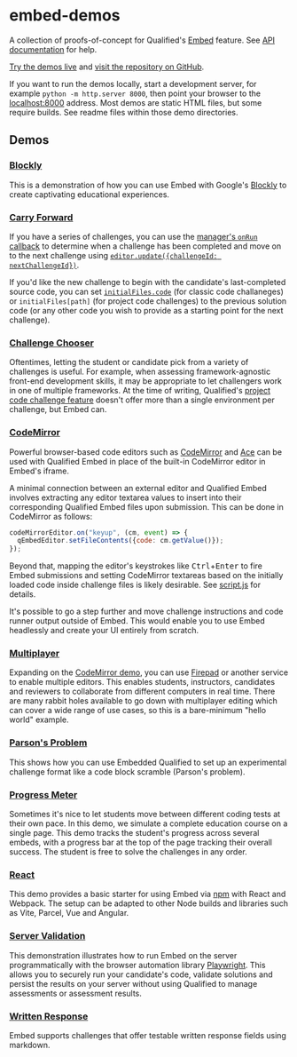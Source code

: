 # embed-demos
A collection of proofs-of-concept for Qualified's [Embed](https://www.qualified.io/embedded) feature. See [API documentation](https://andela-technology.github.io/qualified-embed/docs) for help.

[Try the demos live](https://qualified.github.io/embed-demos) and [visit the repository on GitHub](https://www.github.com/qualified/embed-demos).

If you want to run the demos locally, start a development server, for example `python -m http.server 8000`, then point your browser to the [localhost:8000](http://localhost:8000) address. Most demos are static HTML files, but some require builds. See readme files within those demo directories.

## Demos

### [Blockly](blockly)
This is a demonstration of how you can use Embed with Google's <a href="https://developers.google.com/blockly">Blockly</a> to create captivating educational experiences.

### [Carry Forward](carry-forward)
If you have a series of challenges, you can use the [manager's `onRun` callback](https://andela-technology.github.io/qualified-embed/docs/QualifiedEmbedManager.html) to determine when a challenge has been completed and move on to the next challenge using [`editor.update({challengeId: nextChallengeId})`](https://andela-technology.github.io/qualified-embed/docs/QualifiedEmbeddedChallenge.html#update).

If you'd like the new challenge to begin with the candidate's last-completed source code, you can set [`initialFiles.code`](https://andela-technology.github.io/qualified-embed/docs/ChallengeOptions.html#initialFiles__anchor) (for classic code challaneges) or `initialFiles[path]` (for project code challenges) to the previous solution code (or any other code you wish to provide as a starting point for the next challenge).

### [Challenge Chooser](challenge-chooser)
Oftentimes, letting the student or candidate pick from a variety of challenges is useful. For example, when assessing framework-agnostic front-end development skills, it may be appropriate to let challengers work in one of multiple frameworks. At the time of writing, Qualified's [project code challenge feature](https://www.qualified.io/kb/hire/challenges/multi-file-code) doesn't offer more than a single environment per challenge, but Embed can.

### [CodeMirror](codemirror)
Powerful browser-based code editors such as [CodeMirror](https://codemirror.net) and [Ace](https://ace.c9.io) can be used with Qualified Embed in place of the built-in CodeMirror editor in Embed's iframe.

A minimal connection between an external editor and Qualified Embed involves extracting any editor textarea values to insert into their corresponding Qualified Embed files upon submission. This can be done in CodeMirror as follows:

```javascript
codeMirrorEditor.on("keyup", (cm, event) => {
  qEmbedEditor.setFileContents({code: cm.getValue()});
});
```

Beyond that, mapping the editor's keystrokes like <kbd>Ctrl</kbd>+<kbd>Enter</kbd> to fire Embed submissions and setting CodeMirror textareas based on the initially loaded code inside challenge files is likely desirable. See [script.js](codemirror/script.js) for details.

It's possible to go a step further and move challenge instructions and code runner output outside of Embed. This would enable you to use Embed headlessly and create your UI entirely from scratch.

### [Multiplayer](multiplayer)
Expanding on the [CodeMirror demo](codemirror), you can use [Firepad](https://firepad.io) or another service to enable multiple editors. This enables students, instructors, candidates and reviewers to collaborate from different computers in real time. There are many rabbit holes available to go down with multiplayer editing which can cover a wide range of use cases, so this is a bare-minimum "hello world" example.

### [Parson's Problem](parsons)
This shows how you can use Embedded Qualified to set up an experimental challenge format like a code block scramble (Parson's problem).

### [Progress Meter](progress)
Sometimes it's nice to let students move between different coding tests at their own pace. In this demo, we simulate a complete education course on a single page. This demo tracks the student's progress across several embeds, with a progress bar at the top of the page tracking their overall success. The student is free to solve the challenges in any order.

### [React](react)
This demo provides a basic starter for using Embed via [npm](https://www.npmjs.com/package/@qualified/embed) with React and Webpack. The setup can be adapted to other Node builds and libraries such as Vite, Parcel, Vue and Angular.

### [Server Validation](server-validation)
This demonstration illustrates how to run Embed on the server programmatically with the browser automation library [Playwright](https://playwright.dev/). This allows you to securely run your candidate's code, validate solutions and persist the results on your server without using Qualified to manage assessments or assessment results.

### [Written Response](written-response)
Embed supports challenges that offer testable written response fields using markdown.
